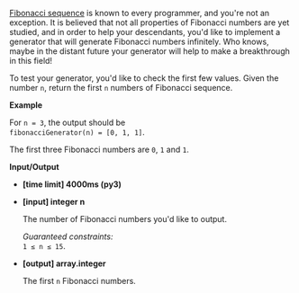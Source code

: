 <div class="markdown"><p><a href="keyword://fibonacci-sequence">Fibonacci sequence</a> is known to every programmer, and you're not an exception. It is believed that not all properties of Fibonacci numbers are yet studied, and in order to help your descendants, you'd like to implement a generator that will generate Fibonacci numbers infinitely. Who knows, maybe in the distant future your generator will help to make a breakthrough in this field!</p>
<p>To test your generator, you'd like to check the first few values. Given the number <code>n</code>, return the first <code>n</code> numbers of Fibonacci sequence.</p>
<p><strong>Example</strong></p>
<p>For <code>n = 3</code>, the output should be<br>
<code>fibonacciGenerator(n) = [0, 1, 1]</code>.</p>
<p>The first three Fibonacci numbers are <code>0</code>, <code>1</code> and <code>1</code>.</p>
<p><strong>Input/Output</strong></p>
<ul>
<li><strong>[time limit] 4000ms (py3)</strong></li>
</ul>
<ul>
<li>
<p><strong>[input] integer n</strong></p>
<p>The number of Fibonacci numbers you'd like to output.</p>
<p><em>Guaranteed constraints:</em><br>
<code>1 ≤ n ≤ 15</code>.</p>
</li>
<li>
<p><strong>[output] array.integer</strong></p>
<p>The first <code>n</code> Fibonacci numbers.</p>
</li>
</ul>
</div>